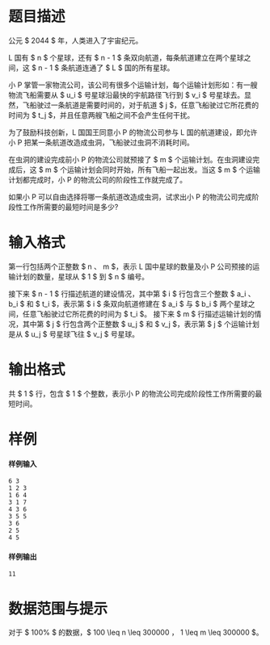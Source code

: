 
# 题目描述

公元 $ 2044 $ 年，人类进入了宇宙纪元。

L 国有 $ n $ 个星球，还有 $ n - 1 $ 条双向航道，每条航道建立在两个星球之间，这 $ n - 1 $ 条航道连通了 $ L $ 国的所有星球。

小 P 掌管一家物流公司，该公司有很多个运输计划，每个运输计划形如：有一艘物流飞船需要从 $ u_i $ 号星球沿最快的宇航路径飞行到 $ v_i $ 号星球去。显然，飞船驶过一条航道是需要时间的，对于航道 $ j $，任意飞船驶过它所花费的时间为 $ t_j $，并且任意两艘飞船之间不会产生任何干扰。

为了鼓励科技创新，L 国国王同意小 P 的物流公司参与 L 国的航道建设，即允许小 P 把某一条航道改造成虫洞，飞船驶过虫洞不消耗时间。

在虫洞的建设完成前小 P 的物流公司就预接了 $ m $ 个运输计划。在虫洞建设完成后，这 $ m $ 个运输计划会同时开始，所有飞船一起出发。当这 $ m $ 个运输计划都完成时，小 P 的物流公司的阶段性工作就完成了。

如果小 P 可以自由选择将哪一条航道改造成虫洞，试求出小 P 的物流公司完成阶段性工作所需要的最短时间是多少?

# 输入格式

第一行包括两个正整数 $ n $、$ m $，表示 L 国中星球的数量及小 P 公司预接的运输计划的数量，星球从 $ 1 $ 到 $ n $ 编号。

接下来 $ n - 1 $ 行描述航道的建设情况，其中第 $ i $ 行包含三个整数 $ a_i $、$ b_i $ 和 $ t_i $，表示第 $ i $ 条双向航道修建在 $ a_i $ 与 $ b_i $ 两个星球之间，任意飞船驶过它所花费的时间为 $ t_i $。 接下来 $ m $ 行描述运输计划的情况，其中第 $ j $ 行包含两个正整数 $ u_j $ 和 $ v_j $，表示第 $ j $ 个运输计划是从 $ u_j $ 号星球飞往 $ v_j $ 号星球。

# 输出格式

共 $ 1 $ 行，包含 $ 1 $ 个整数，表示小 P 的物流公司完成阶段性工作所需要的最短时间。

# 样例

#### 样例输入
```plain
6 3 
1 2 3 
1 6 4 
3 1 7 
4 3 6 
3 5 5 
3 6 
2 5 
4 5
```

#### 样例输出
```plain
11
```

# 数据范围与提示

对于 $ 100\% $ 的数据，$ 100 \leq  n \leq 300000 $，$ 1 \leq m \leq 300000 $。

